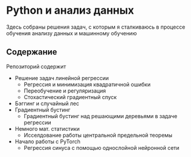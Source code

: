 # Python и анализ данных
Здесь собраны решения задач, с которым я сталкиваюсь в процессе обучения анализу данных и машинному обучению
## Содержание
Репозиторий содержит
* Решение задач линейной регрессии
  + Регрессия и минимизация квадратичной ошибки
  + Переобучение и регуляризация
  + Стохастический градиентный спуск
* Бэггинг и случайный лес
* Градиентный бустинг
  + Градиентный бустинг над решающими деревьями в задаче регрессии
* Немного мат. статистики
  + Исселдование работы центральной предельной теоремы
* Начало работы с PyTorch
  + Регрессия синуса с помощью однослойной нейронной сети
